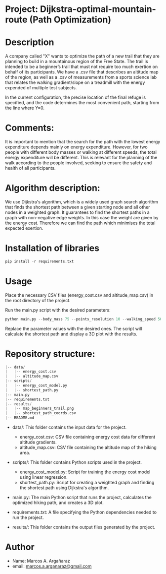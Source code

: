 # Project: Dijkstra-optimal-mountain-route (Path Optimization)

# Description
A company called "X" wants to optimize the path of a new trail that they are planning to build in a mountainous region of the Free State. The trail is intended to be a beginner’s trail that must not require too much exertion on behalf of its participants.
We have a .csv file that describes an altitude map of the region, as well as a .csv of measurements
from a sports science lab that relates the walking gradient/slope on a treadmill with the energy expended
of multiple test subjects.

In the current configuration, the precise location of the final refuge is specified, and the code determines the most convenient path, starting from the line where Y=0.

# Comments:
It is important to mention that the search for the path with the lowest energy expenditure depends mainly on energy expenditure. However, for two people with different body masses or walking at different speeds, the total energy expenditure will be different. This is relevant for the planning of the walk according to the people involved, seeking to ensure the safety and health of all participants.

# Algorithm description:
We use Dijkstra's algorithm, which is a widely used graph search algorithm that finds the shortest path between a given starting node and all other nodes in a weighted graph. It guarantees to find the shortest paths in a graph with non-negative edge weights. In this case the weight are given by the energy cost. Therefore we can find the path which minimises the total expected exertion.

# Installation of libraries
```python
pip install -r requirements.txt
```

# Usage

Place the necessary CSV files (energy_cost.csv and altitude_map.csv) in the root directory of the project.

Run the main.py script with the desired parameters:

```python
python main.py --body_mass 75 --points_resolution 10 --walking_speed 50
```


Replace the parameter values with the desired ones. The script will calculate the shortest path and display a 3D plot with the results.

# Repository structure:
```python
|-- data/
|   |-- energy_cost.csv
|   |-- altitude_map.csv
|-- scripts/
|   |-- energy_cost_model.py
|   |-- shortest_path.py
|-- main.py
|-- requirements.txt
|-- results/
|   |-- map_beginners_trail.png
|   |-- shortest_path_coords.csv
|-- README.md
```

* data/: This folder contains the input data for the project.
    * energy_cost.csv: CSV file containing energy cost data for different altitude gradients.
    * altitude_map.csv: CSV file containing the altitude map of the hiking area.

* scripts/: This folder contains Python scripts used in the project.
    * energy_cost_model.py: Script for training the energy cost model using linear regression.
    * shortest_path.py: Script for creating a weighted graph and finding the shortest path using Dijkstra's algorithm.

* main.py: The main Python script that runs the project, calculates the optimized hiking path, and creates a 3D plot.

* requirements.txt: A file specifying the Python dependencies needed to run the project.

* results/: This folder contains the output files generated by the project.

# Author
* Name: Marcos A. Argañaraz
* email: marcos.a.arganaraz@gmail.com